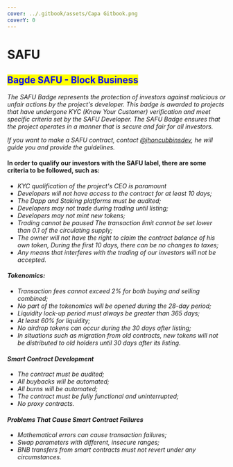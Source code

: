 ```yaml
---
cover: ../.gitbook/assets/Capa Gitbook.png
coverY: 0
---
```


# SAFU

## <mark style="color:blue;">Bagde SAFU - Block Business</mark>

_The SAFU Badge represents the protection of investors against malicious or unfair actions by the project's developer. This badge is awarded to projects that have undergone KYC (Know Your Customer) verification and meet specific criteria set by the SAFU Developer. The SAFU Badge ensures that the project operates in a manner that is secure and fair for all investors._

_If you want to make a SAFU contract, contact_ [_@jhoncubbinsdev_](https://t.me/Jhoncubbinsdev)_, he will guide you and provide the guidelines._

#### In order to qualify our investors with the SAFU label, there are some criteria to be followed, such as:

* _KYC qualification of the project's CEO is paramount_
* _Developers will not have access to the contract for at least 10 days;_
* _The Dapp and Staking platforms must be audited;_&#x20;
* _Developers may not trade during trading until listing;_&#x20;
* _Developers may not mint new tokens;_&#x20;
* _Trading cannot be paused The transaction limit cannot be set lower than 0.1 of the circulating supply;_&#x20;
* _The owner will not have the right to claim the contract balance of his own token, During the first 10 days, there can be no changes to taxes;_&#x20;
* _Any means that interferes with the trading of our investors will not be accepted._

#### _Tokenomics:_

* _Transaction fees cannot exceed 2% for both buying and selling combined;_&#x20;
* _No part of the tokenomics will be opened during the 28-day period;_&#x20;
* _Liquidity lock-up period must always be greater than 365 days;_&#x20;
* _At least 60% for liquidity;_&#x20;
* _No airdrop tokens can occur during the 30 days after listing;_&#x20;
* _In situations such as migration from old contracts, new tokens will not be distributed to old holders until 30 days after its listing._

#### _Smart Contract Development_

* _The contract must be audited;_&#x20;
* _All buybacks will be automated;_&#x20;
* _All burns will be automated;_&#x20;
* _The contract must be fully functional and uninterrupted;_&#x20;
* _No proxy contracts._

#### _Problems That Cause Smart Contract Failures_

* _Mathematical errors can cause transaction failures;_&#x20;
* _Swap parameters with different, insecure ranges;_&#x20;
* _BNB transfers from smart contracts must not revert under any circumstances._
